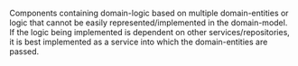 Components containing domain-logic based on multiple domain-entities or logic that cannot
be easily represented/implemented in the domain-model.  If the logic being implemented is
dependent on other services/repositories, it is best implemented as a service into which
the domain-entities are passed.